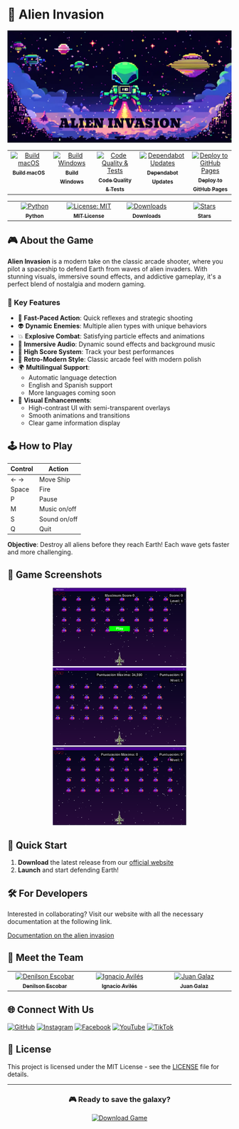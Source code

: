 # 👾 Alien Invasion

<div align="center">
  <img src="https://raw.githubusercontent.com/avilesxd/code-destroy-aliens/refs/heads/main/docs/images/code-destroy-aliens.png" alt="Alien Invasion Game" width="600"/>

  <table>
    <tbody>
      <tr>
        <td align="center" valign="top" width="14.28%">
          <a href="https://github.com/avilesxd/code-destroy-aliens/actions/workflows/build-macos.yml">
            <img src="https://github.com/avilesxd/code-destroy-aliens/actions/workflows/build-macos.yml/badge.svg" width="100px;" alt="Build macOS"/><br />
            <sub><b>Build macOS</b></sub>
          </a>
        </td>
        <td align="center" valign="top" width="14.28%">
          <a href="https://github.com/avilesxd/code-destroy-aliens/actions/workflows/build-windows.yml">
            <img src="https://github.com/avilesxd/code-destroy-aliens/actions/workflows/build-windows.yml/badge.svg" width="100px;" alt="Build Windows"/><br />
            <sub><b>Build Windows</b></sub>
          </a>
        </td>
        <td align="center" valign="top" width="14.28%">
          <a href="https://github.com/avilesxd/code-destroy-aliens/actions/workflows/tests.yml">
            <img src="https://github.com/avilesxd/code-destroy-aliens/actions/workflows/tests.yml/badge.svg" width="100px;" alt="Code Quality & Tests"/><br />
            <sub><b>Code Quality & Tests</b></sub>
          </a>
        </td>
        <td align="center" valign="top" width="14.28%">
          <a href="https://github.com/avilesxd/code-destroy-aliens/actions/workflows/dependabot/dependabot-updates">
            <img src="https://github.com/avilesxd/code-destroy-aliens/actions/workflows/dependabot/dependabot-updates/badge.svg" width="100px;" alt="Dependabot Updates"/><br />
            <sub><b>Dependabot Updates</b></sub>
          </a>
        </td>
        <td align="center" valign="top" width="14.28%">
          <a href="https://github.com/avilesxd/code-destroy-aliens/actions/workflows/deploy.yml">
            <img src="https://github.com/avilesxd/code-destroy-aliens/actions/workflows/deploy.yml/badge.svg" width="100px;" alt="Deploy to GitHub Pages"/><br />
            <sub><b>Deploy to GitHub Pages</b></sub>
          </a>
        </td>
      </tr>
    </tbody>
  </table>

  <table>
    <tbody>
      <tr>
        <td align="center" valign="top" width="14.28%">
          <a href="https://www.python.org/downloads/">
            <img src="https://img.shields.io/badge/python-3.8%2B-blue.svg" width="100px;" alt="Python"/><br />
            <sub><b>Python</b></sub>
          </a>
        </td>
        <td align="center" valign="top" width="14.28%">
          <a href="https://github.com/avilesxd/code-destroy-aliens/blob/main/LICENSE">
            <img src="https://img.shields.io/badge/License-MIT-yellow.svg" width="100px;" alt="License: MIT"/><br />
            <sub><b>MIT License</b></sub>
          </a>
        </td>
        <td align="center" valign="top" width="14.28%">
          <a href="https://github.com/avilesxd/code-destroy-aliens/releases">
            <img src="https://img.shields.io/github/downloads/avilesxd/code-destroy-aliens/total.svg" width="100px;" alt="Downloads"/><br />
            <sub><b>Downloads</b></sub>
          </a>
        </td>
        <td align="center" valign="top" width="14.28%">
          <a href="https://github.com/avilesxd/code-destroy-aliens/stargazers">
            <img src="https://img.shields.io/github/stars/avilesxd/code-destroy-aliens.svg" width="100px;" alt="Stars"/><br />
            <sub><b>Stars</b></sub>
          </a>
        </td>
      </tr>
    </tbody>
  </table>
</div>

## 🎮 About the Game

**Alien Invasion** is a modern take on the classic arcade shooter, where you
pilot a spaceship to defend Earth from waves of alien invaders. With stunning
visuals, immersive sound effects, and addictive gameplay, it's a perfect blend
of nostalgia and modern gaming.

### 🌟 Key Features

- 🚀 **Fast-Paced Action**: Quick reflexes and strategic shooting
- 👽 **Dynamic Enemies**: Multiple alien types with unique behaviors
- 💥 **Explosive Combat**: Satisfying particle effects and animations
- 🎵 **Immersive Audio**: Dynamic sound effects and background music
- 💯 **High Score System**: Track your best performances
- 🎨 **Retro-Modern Style**: Classic arcade feel with modern polish
- 🌍 **Multilingual Support**:
    - Automatic language detection
    - English and Spanish support
    - More languages coming soon
- 🎯 **Visual Enhancements**:
    - High-contrast UI with semi-transparent overlays
    - Smooth animations and transitions
    - Clear game information display

## 🕹️ How to Play

| Control | Action       |
| ------- | ------------ |
| ← →     | Move Ship    |
| Space   | Fire         |
| P       | Pause        |
| M       | Music on/off |
| S       | Sound on/off |
| Q       | Quit         |

**Objective**: Destroy all aliens before they reach Earth! Each wave gets faster
and more challenging.

## 📸 Game Screenshots

<div align="center">
  <img src="https://raw.githubusercontent.com/avilesxd/code-destroy-aliens/refs/heads/main/docs/images/game/game_start.png" alt="Start Screen" width="300"/>
  <img src="https://raw.githubusercontent.com/avilesxd/code-destroy-aliens/refs/heads/main/docs/images/game/game_score.png" alt="Gameplay" width="300"/>
  <img src="https://raw.githubusercontent.com/avilesxd/code-destroy-aliens/refs/heads/main/docs/images/game/game_over.png" alt="Game Over" width="300"/>
</div>

## 🚀 Quick Start

1. **Download** the latest release from our [official
   website][official_website_url]
2. **Launch** and start defending Earth!

## 🛠️ For Developers

Interested in collaborating? Visit our website with all the necessary
documentation at the following link.

[Documentation on the alien invasion][official_website_docs_url]

## 👥 Meet the Team

<table>
  <tbody>
    <tr>
    <td align="center" valign="top" width="14.28%"><a href="http://github.com/ESCOBAR741/"><img src="https://avatars.githubusercontent.com/ESCOBAR741" width="100px;" alt="Denilson Escobar"/><br /><sub><b>Denilson Escobar</b></sub></a></td>
    <td align="center" valign="top" width="14.28%"><a href="https://avilesxd.vercel.app/"><img src="https://avatars.githubusercontent.com/avilesxd" width="100px;" alt="Ignacio Avilés"/><br /><sub><b>Ignacio Avilés</b></sub></a></td>
    <td align="center" valign="top" width="14.28%"><a href="http://github.com/JGalaz7/"><img src="https://avatars.githubusercontent.com/JGalaz7" width="100px;" alt="Juan Galaz"/><br /><sub><b>Juan Galaz</b></sub></a></td>
    </tr>
  </tbody>
</table>

## 🌐 Connect With Us

[![GitHub](https://img.shields.io/badge/GitHub-100000?style=for-the-badge&logo=github&logoColor=white)][github_account]
[![Instagram](https://img.shields.io/badge/Instagram-E4405F?style=for-the-badge&logo=instagram&logoColor=white)][instagram_account]
[![Facebook](https://img.shields.io/badge/Facebook-1877F2?style=for-the-badge&logo=facebook&logoColor=white)][facebook_account]
[![YouTube](https://img.shields.io/badge/YouTube-FF0000?style=for-the-badge&logo=youtube&logoColor=white)][youtube_account]
[![TikTok](https://img.shields.io/badge/TikTok-000000?style=for-the-badge&logo=tiktok&logoColor=white)][tiktok_account]

## 📝 License

This project is licensed under the MIT License - see the [LICENSE](LICENSE.md)
file for details.

---

<div align="center">
  <h3>🎮 Ready to save the galaxy?</h3>
  <a href="https://avilesxd.github.io/code-destroy-aliens/">
    <img src="https://img.shields.io/badge/Download-Game-brightgreen?style=for-the-badge&logo=game-controller" alt="Download Game"/>
  </a>
</div>

<!-- GAME -->

[official_website_url]: https://avilesxd.github.io/code-destroy-aliens/
[official_website_docs_url]:
    https://avilesxd.github.io/code-destroy-aliens/docs/

<!-- SOCIAL MEDIA -->

[github_account]: http://github.com/avilesxd/
[instagram_account]: https://www.instagram.com/avilesxd/
[facebook_account]: https://www.facebook.com/ignacio.avilescardenasso
[youtube_account]: https://www.youtube.com/channel/UCYPsgamO7XeWOrXriOpJBqw
[tiktok_account]: https://www.tiktok.com/@chle_igns
